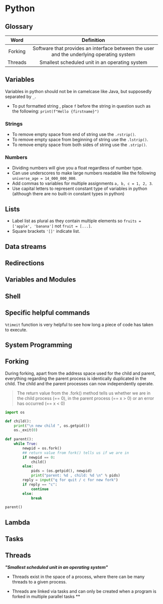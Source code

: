 # Python

## Glossary

| Word | Definition|
|:----:|:---------:|
| Forking | Software that provides an interface between the user and the underlying operating system | 
| Threads | Smallest scheduled unit in an operating system |

## Variables

Variables in python should not be in camelcase like Java, but supposedly separated by `_`.
- To put formatted string , place `f` before the string in question such as the following: `print(f"Hello {firstname}")`

### <strong> Strings </strong>

  - To remove empty space from end of string use the `.rstrip()`.
  - To remove empty space from beginning of string use the `.lstrip()`.
  - To remove empty space from both sides of string use the `.strip()`.

### <strong> Numbers </strong>

  - Dividing numbers will give you a float regardless of number type.
  - Can use underscores to make large numbers readable like the following `universe_age = 14_000_000_000`.
  - Add commas to variables for multiple assignments `a, b, c = 1, 2, 3`.
  - Use capital letters to represent constant type of variables in python (although there are no built-in constant types
in python)

## Lists

- Label list as plural as they contain multiple elements so `fruits = ['apple', 'banana']` not `fruit = [...]`.
- Square brackets `'[]'` indicate list.

## Data streams

## Redirections

## Variables and Modules

## Shell

## Specific helpful commands
`%timeit` function is very helpful to see how long a piece of code has taken to execute.


## System Programming

## Forking

During forking, apart from the address space used for the child and parent, everything regarding the parent process is 
identically duplicated in the child. The child and the parent processes can now independently operate.

> The return value from the .fork() method tells us whether we are in the child process (== 0), 
in the parent process  (==  x > 0) or an error has occurred (== x < 0)

```python
import os

def child():
    print("\n new child ", os.getpid())
    os._exit(0)
    
def parent():
    while True:
        newpid = os.fork()
        ## return value from fork() tells us if we are in
        if newpid == 0:
            child()
        else:
            pids = (os.getpid(), newpid)
            print("parent: %d , child: %d \n" % pids)
        reply = input("q for quit / c for new fork")
        if reply == "c":
            continue
        else:
            break
   
parent()
```

## Lambda


## Tasks


## Threads

<em><strong> "Smallest scheduled unit in an operating system" </strong></em>

- Threads exist in the space of a process, where there can be many threads to a given process.

- Threads are linked via tasks and can only be created when a program is forked in multiple parallel tasks **



